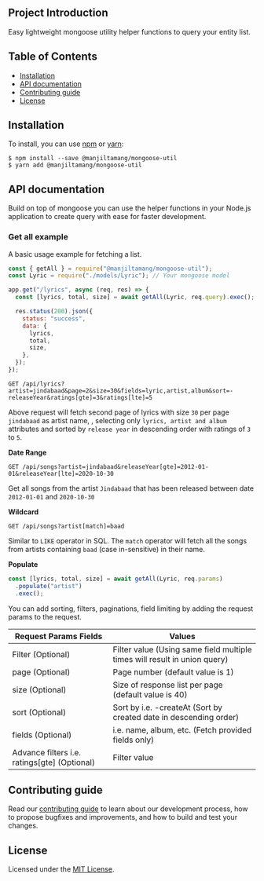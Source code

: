 ## Project Introduction

Easy lightweight mongoose utility helper functions to query your entity list.

## Table of Contents

- [Installation](#installation)
- [API documentation](#api-documentation)
- [Contributing guide](#contributing-guide)
- [License](#license)

## Installation

To install, you can use [npm](https://npmjs.org/) or [yarn](https://yarnpkg.com):

    $ npm install --save @manjiltamang/mongoose-util
    $ yarn add @manjiltamang/mongoose-util

## API documentation

Build on top of mongoose you can use the helper functions in your Node.js application to create query with ease for faster development.

### Get all example

A basic usage example for fetching a list.

```javascript
const { getAll } = require("@manjiltamang/mongoose-util");
const Lyric = require("./models/Lyric"); // Your mongoose model

app.get("/lyrics", async (req, res) => {
  const [lyrics, total, size] = await getAll(Lyric, req.query).exec();

  res.status(200).json({
    status: "success",
    data: {
      lyrics,
      total,
      size,
    },
  });
});
```

```
GET /api/lyrics?artist=jindabaad&page=2&size=30&fields=lyric,artist,album&sort=-releaseYear&ratings[gte]=3&ratings[lte]=5
```

Above request will fetch second page of lyrics with size `30` per page `jindabaad` as artist name, , selecting only `lyrics, artist and album` attributes and sorted by `release year` in descending order with ratings of `3` to `5`.

**Date Range**

```
GET /api/songs?artist=jindabaad&releaseYear[gte]=2012-01-01&releaseYear[lte]=2020-10-30
```

Get all songs from the artist `Jindabaad` that has been released between date `2012-01-01` and `2020-10-30`

**Wildcard**

```
GET /api/songs?artist[match]=baad
```

Similar to `LIKE` operator in SQL. The `match` operator will fetch all the songs from artists containing `baad` (case in-sensitive) in their name.

**Populate**

```javascript
const [lyrics, total, size] = await getAll(Lyric, req.params)
  .populate("artist")
  .exec();
```

You can add sorting, filters, paginations, field limiting by adding the request params to the request.

| Request Params Fields                        | Values                                                                    |
| -------------------------------------------- | ------------------------------------------------------------------------- |
| Filter (Optional)                            | Filter value (Using same field multiple times will result in union query) |
| page (Optional)                              | Page number (default value is 1)                                          |
| size (Optional)                              | Size of response list per page (default value is 40)                      |
| sort (Optional)                              | Sort by i.e. -createAt (Sort by created date in descending order)         |
| fields (Optional)                            | i.e. name, album, etc. (Fetch provided fields only)                       |
| Advance filters i.e. ratings[gte] (Optional) | Filter value                                                              |

## Contributing guide

Read our [contributing guide](./CONTRIBUTING.md) to learn about our development process, how to propose bugfixes and improvements, and how to build and test your changes.

## License

Licensed under the [MIT License](./LICENSE).
